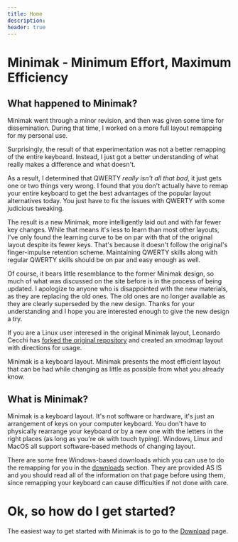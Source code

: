 ```yaml
---
title: Home
description:
header: true
---
```

Minimak - Minimum Effort, Maximum Efficiency
============================================

What happened to Minimak?
-------------------------

Minimak went through a minor revision, and then was given some
time for dissemination.  During that time, I worked on a more full
layout remapping for my personal use.

Surprisingly, the result of that experimentation was not a 
better remapping of the entire keyboard.  Instead,
I just got a better understanding of what really makes a difference
and what doesn't.

As a result, I determined that QWERTY
*really isn't all that bad*, it just gets one or two things very
wrong.  I found that you don't actually have to
remap your entire keyboard to get the best advantages of the popular
layout alternatives today.  You just have to fix the issues with
QWERTY with some judicious tweaking.

The result is a new Minimak, more
intelligently laid out and with far fewer key changes.  While that means
it's less to learn than most other layouts, I've only found the learning
curve to be on par with that of the original layout despite its fewer keys.
That's because it doesn't follow the original's finger-impulse retention
scheme.  Maintaining QWERTY skills along
with regular QWERTY skills should be on par and easy enough as well.

Of course, it bears little resemblance to the former Minimak
design, so much of what was discussed on the site before is
in the process of being updated.  I apologize to anyone who is
disappointed with the new materials, as they are replacing the
old ones.  The old ones are no longer available as they are clearly
superseded by the new design.  Thanks for your understanding and
I hope you are interested enough to give the new design a try.

If you are a Linux user interesed in the original Minimak layout,
Leonardo Cecchi has [forked the original repository](https://github.com/leonardoce/minimak/tree/master/linux)
and created an xmodmap layout with directions for usage.

Minimak is a keyboard layout.
Minimak presents the most efficient layout that can be had
while changing as little as possible from what you already know.

What is Minimak?
----------------

Minimak is a keyboard layout.  It's not software or hardware, it's just
an arrangement of keys on your computer keyboard.  You don't have to
physically rearrange your keyboard or by a new one with the letters in
the right places (as long as you're ok with touch typing).  Windows,
Linux and MacOS all support software-based methods of changing layout.

There are some free Windows-based downloads which you can use to do
the remapping for you in the [downloads](/downloads) section.  They are
provided AS IS and you should read all of the information on that page
before using them, since remapping your keyboard can cause difficulties
if not done with care.

Ok, so how do I get started?
============================

The easiest way to get started with Minimak is to go to the [Download](download) page.
